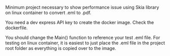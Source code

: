 Minimum project necessary to show performance issue using Skia library on linux container to convert .eml to .pdf.

You need a dev express API key to create the docker image. Check the dockerfile.

You should change the Main() function to reference your test .eml file. For testing on linux container, it is easiest to just place the .eml file in the project root folder as everything is copied over to the image. 
